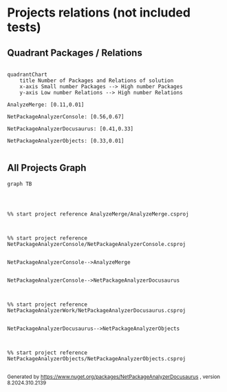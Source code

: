 
# Projects relations (not included tests)

## Quadrant Packages / Relations

```mermaid

quadrantChart
    title Number of Packages and Relations of solution
    x-axis Small number Packages --> High number Packages
    y-axis Low number Relations --> High number Relations

AnalyzeMerge: [0.11,0.01]

NetPackageAnalyzerConsole: [0.56,0.67]

NetPackageAnalyzerDocusaurus: [0.41,0.33]

NetPackageAnalyzerObjects: [0.33,0.01]
    
```

## All Projects Graph

```mermaid
graph TB




%% start project reference AnalyzeMerge/AnalyzeMerge.csproj



%% start project reference NetPackageAnalyzerConsole/NetPackageAnalyzerConsole.csproj


NetPackageAnalyzerConsole-->AnalyzeMerge


NetPackageAnalyzerConsole-->NetPackageAnalyzerDocusaurus



%% start project reference NetPackageAnalyzerWork/NetPackageAnalyzerDocusaurus.csproj


NetPackageAnalyzerDocusaurus-->NetPackageAnalyzerObjects



%% start project reference NetPackageAnalyzerObjects/NetPackageAnalyzerObjects.csproj


```
<small>Generated  by https://www.nuget.org/packages/NetPackageAnalyzerDocusaurus , version 8.2024.310.2139</small>

